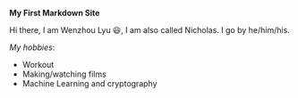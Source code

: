 **My First Markdown Site**

Hi there, I am Wenzhou Lyu 😃, I am also called Nicholas. I go by he/him/his.

*My hobbies*:
* Workout
* Making/watching films
* Machine Learning and cryptography

